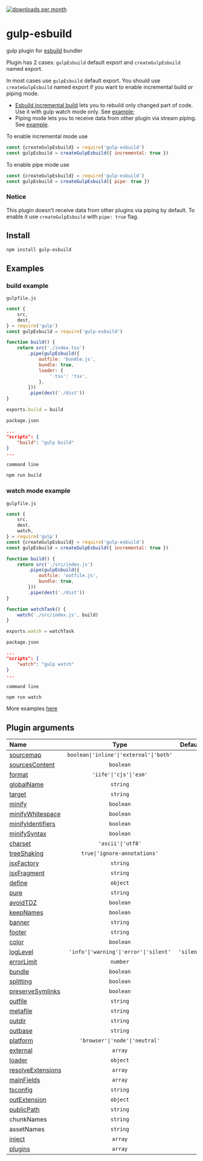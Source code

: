 [![downloads per month](https://img.shields.io/npm/dm/gulp-esbuild?style=flat-square)](https://npmcharts.com/compare/gulp-esbuild?minimal=true)

# gulp-esbuild
gulp plugin for [esbuild](https://github.com/evanw/esbuild) bundler

Plugin has 2 cases: `gulpEsbuild` default export and `createGulpEsbuild` named export.

In most cases use `gulpEsbuild` default export.
You should use `createGulpEsbuild` named export if you want to enable incremental build or piping mode.
- [Esbuild incremental build](https://esbuild.github.io/api/#incremental) lets you to rebuild only changed part of code. Use it with gulp watch mode only. See [example](https://github.com/ym-project/gulp-esbuild/tree/master/examples/watch);
- Piping mode lets you to receive data from other plugin via stream piping. See [example](https://github.com/ym-project/gulp-esbuild/tree/master/examples/piping).

To enable incremental mode use
```js
const {createGulpEsbuild} = require('gulp-esbuild')
const gulpEsbuild = createGulpEsbuild({ incremental: true })
```

To enable pipe mode use
```js
const {createGulpEsbuild} = require('gulp-esbuild')
const gulpEsbuild = createGulpEsbuild({ pipe: true })
```

### Notice
This plugin doesn't receive data from other plugins via piping by default. To enable it use `createGulpEsbuild` with `pipe: true` flag.

## Install
```bash
npm install gulp-esbuild
```

## Examples

### build example

`gulpfile.js`
```js
const {
    src,
    dest,
} = require('gulp')
const gulpEsbuild = require('gulp-esbuild')

function build() {
    return src('./index.tsx')
        .pipe(gulpEsbuild({
            outfile: 'bundle.js',
            bundle: true,
            loader: {
                '.tsx': 'tsx',
            },
        }))
        .pipe(dest('./dist'))
}

exports.build = build
```
`package.json`
```json
...
"scripts": {
    "build": "gulp build"
}
...
```
`command line`
```bash
npm run build
```

### watch mode example

`gulpfile.js`
```js
const {
    src,
    dest,
    watch,
} = require('gulp')
const {createGulpEsbuild} = require('gulp-esbuild')
const gulpEsbuild = createGulpEsbuild({ incremental: true })

function build() {
    return src('./src/index.js')
        .pipe(gulpEsbuild({
            outfile: 'outfile.js',
            bundle: true,
        }))
        .pipe(dest('./dist'))
}

function watchTask() {
    watch('./src/index.js', build)
}

exports.watch = watchTask
```
`package.json`
```json
...
"scripts": {
    "watch": "gulp watch"
}
...
```
`command line`
```bash
npm run watch
```

More examples [here](https://github.com/ym-project/gulp-esbuild/tree/master/examples)

## Plugin arguments

| **Name**                                                               | **Type**                                | **Default** |
| :--------------------------------------------------------------------- | :-------------------------------------: | :---------: |
| [sourcemap](https://esbuild.github.io/api/#sourcemap)                  | `boolean\|'inline'\|'external'\|'both'` |             |
| [sourcesContent](https://esbuild.github.io/api/#sources-content)       | `boolean`                               |             |
| [format](https://esbuild.github.io/api/#format)                        | `'iife'\|'cjs'\|'esm'`                  |             |
| [globalName](https://esbuild.github.io/api/#global-name)               | `string`                                |             |
| [target](https://esbuild.github.io/api/#target)                        | `string`                                |             |
| [minify](https://esbuild.github.io/api/#minify)                        | `boolean`                               |             |
| [minifyWhitespace](https://esbuild.github.io/api/#minify)              | `boolean`                               |             |
| [minifyIdentifiers](https://esbuild.github.io/api/#minify)             | `boolean`                               |             |
| [minifySyntax](https://esbuild.github.io/api/#minify)                  | `boolean`                               |             |
| [charset](https://esbuild.github.io/api/#charset)                      | `'ascii'\|'utf8'`                       |             |
| [treeShaking](https://esbuild.github.io/api/#tree-shaking)             | `true\|'ignore-annotations'`            |             |
| [jsxFactory](https://esbuild.github.io/api/#jsx-factory)               | `string`                                |             |
| [jsxFragment](https://esbuild.github.io/api/#jsx-fragment)             | `string`                                |             |
| [define](https://esbuild.github.io/api/#define)                        | `object`                                |             |
| [pure](https://esbuild.github.io/api/#pure)                            | `string`                                |             |
| [avoidTDZ](https://esbuild.github.io/api/#avoid-tdz)                   | `boolean`                               |             |
| [keepNames](https://esbuild.github.io/api/#keep-names)                 | `boolean`                               |             |
| [banner](https://esbuild.github.io/api/#banner)                        | `string`                                |             |
| [footer](https://esbuild.github.io/api/#footer)                        | `string`                                |             |
| [color](https://esbuild.github.io/api/#color)                          | `boolean`                               |             |
| [logLevel](https://esbuild.github.io/api/#log-level)                   | `'info'\|'warning'\|'error'\|'silent'`  | `'silent'`  |
| [errorLimit](https://esbuild.github.io/api/#error-limit)               | `number`                                |             |
| [bundle](https://esbuild.github.io/api/#bundle)                        | `boolean`                               |             |
| [splitting](https://esbuild.github.io/api/#splitting)                  | `boolean`                               |             |
| [preserveSymlinks](https://esbuild.github.io/api/#preserve-symlinks)   | `boolean`                               |             |
| [outfile](https://esbuild.github.io/api/#outfile)                      | `string`                                |             |
| [metafile](https://esbuild.github.io/api/#metafile)                    | `string`                                |             |
| [outdir](https://esbuild.github.io/api/#outdir)                        | `string`                                |             |
| [outbase](https://esbuild.github.io/api/#outbase)                      | `string`                                |             |
| [platform](https://esbuild.github.io/api/#platform)                    | `'browser'\|'node'\|'neutral'`          |             |
| [external](https://esbuild.github.io/api/#external)                    | `array`                                 |             |
| [loader](https://esbuild.github.io/api/#loader)                        | `object`                                |             |
| [resolveExtensions](https://esbuild.github.io/api/#resolve-extensions) | `array`                                 |             |
| [mainFields](https://esbuild.github.io/api/#main-fields)               | `array`                                 |             |
| [tsconfig](https://esbuild.github.io/api/#tsconfig)                    | `string`                                |             |
| [outExtension](https://esbuild.github.io/api/#out-extension)           | `object`                                |             |
| [publicPath](https://esbuild.github.io/api/#public-path)               | `string`                                |             |
| chunkNames                                                             | `string`                                |             |
| assetNames                                                             | `string`                                |             |
| [inject](https://esbuild.github.io/api/#inject)                        | `array`                                 |             |
| [plugins](https://esbuild.github.io/plugins/)                          | `array`                                 |             |
